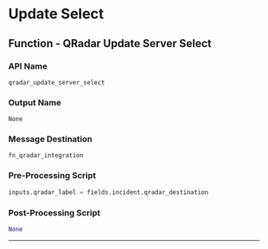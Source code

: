 <!--
    DO NOT MANUALLY EDIT THIS FILE
    THIS FILE IS AUTOMATICALLY GENERATED WITH resilient-sdk codegen
-->

# Update Select

## Function - QRadar Update Server Select

### API Name
`qradar_update_server_select`

### Output Name
`None`

### Message Destination
`fn_qradar_integration`

### Pre-Processing Script
```python
inputs.qradar_label = fields.incident.qradar_destination
```

### Post-Processing Script
```python
None
```

---

